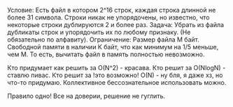 Условие: Есть файл в котором 2^16 строк, каждая строка длинной не более 31 символа. Строки никак не упорядочены, но известно, что некоторые строки дублируются 2 и более раз.
Задача: Убрать из файла дубликаты строк и упорядочить их по любому признаку. (Не обязательно по алфавиту).
Ограничение: Размер файла M байт. Свободной памяти в наличии К байт, что как минимум на 1/5 меньше, чем М. То есть, вычитать файл в память полностью невозможно.

Кто придумает как решить за O(N^2) - красава.
Кто решит за O(NlogN) - ставлю пивас.
Кто решит за !это возможно! O(N) - ну бля, я даже хз, но что-то придумаю.
Коллективное бессознательное использовать можно.

Правило одно! Все на доверии, решение не гуглить.
